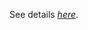 See details
[*here*](http://lin-techdet.blogspot.com/2017/01/nginx-haskell-module-labeled-media.html).

